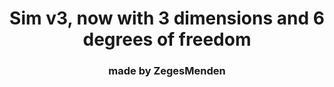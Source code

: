 <h1 align="center">Sim v3, now with 3 dimensions and 6 degrees of freedom</h1>
<h3 align="center">made by ZegesMenden</h3>